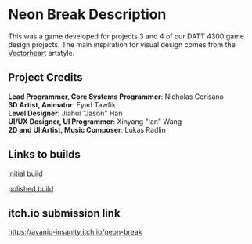 # Neon Break Description
This was a game developed for projects 3 and 4 of our DATT 4300 game design projects. The main inspiration for visual design
comes from the [Vectorheart](https://cari.institute/aesthetics/vectorheart) artstyle. 

## Project Credits
<b>Lead Programmer, Core Systems Programmer</b>: Nicholas Cerisano<br>
<b>3D Artist, Animator</b>: Eyad Tawfik<br>
<b>Level Designer</b>: Jiahui "Jason" Han<br>
<b>UI/UX Designer, UI Programmer</b>: Xinyang "Ian" Wang<br>
<b>2D and UI Artist, Music Composer</b>: Lukas Radlin<br>

## Links to builds

[initial build](https://github.com/EpicNicks/VectorheartGame/releases/tag/Project_3)

[polished build](https://github.com/EpicNicks/VectorheartGame/releases/tag/Project_4)

## itch.io submission link
https://avanic-insanity.itch.io/neon-break
